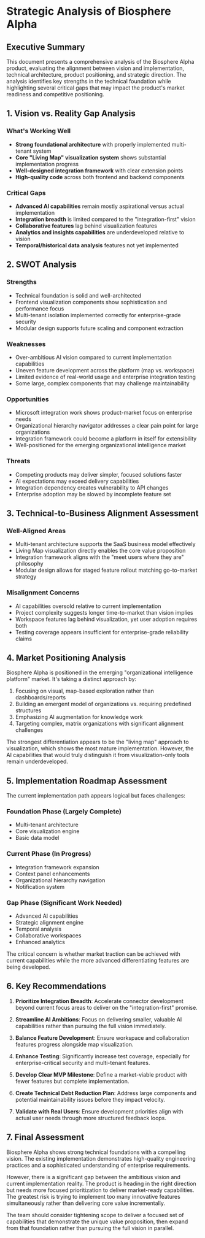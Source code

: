 # Strategic Analysis of Biosphere Alpha

## Executive Summary

This document presents a comprehensive analysis of the Biosphere Alpha product, evaluating the alignment between vision and implementation, technical architecture, product positioning, and strategic direction. The analysis identifies key strengths in the technical foundation while highlighting several critical gaps that may impact the product's market readiness and competitive positioning.

## 1. Vision vs. Reality Gap Analysis

### What's Working Well
- **Strong foundational architecture** with properly implemented multi-tenant system
- **Core "Living Map" visualization system** shows substantial implementation progress
- **Well-designed integration framework** with clear extension points
- **High-quality code** across both frontend and backend components

### Critical Gaps
- **Advanced AI capabilities** remain mostly aspirational versus actual implementation
- **Integration breadth** is limited compared to the "integration-first" vision
- **Collaborative features** lag behind visualization features
- **Analytics and insights capabilities** are underdeveloped relative to vision
- **Temporal/historical data analysis** features not yet implemented

## 2. SWOT Analysis

### Strengths
- Technical foundation is solid and well-architected
- Frontend visualization components show sophistication and performance focus
- Multi-tenant isolation implemented correctly for enterprise-grade security
- Modular design supports future scaling and component extraction

### Weaknesses
- Over-ambitious AI vision compared to current implementation capabilities
- Uneven feature development across the platform (map vs. workspace)
- Limited evidence of real-world usage and enterprise integration testing
- Some large, complex components that may challenge maintainability

### Opportunities
- Microsoft integration work shows product-market focus on enterprise needs
- Organizational hierarchy navigator addresses a clear pain point for large organizations
- Integration framework could become a platform in itself for extensibility
- Well-positioned for the emerging organizational intelligence market

### Threats
- Competing products may deliver simpler, focused solutions faster
- AI expectations may exceed delivery capabilities
- Integration dependency creates vulnerability to API changes
- Enterprise adoption may be slowed by incomplete feature set

## 3. Technical-to-Business Alignment Assessment

### Well-Aligned Areas
- Multi-tenant architecture supports the SaaS business model effectively
- Living Map visualization directly enables the core value proposition
- Integration framework aligns with the "meet users where they are" philosophy
- Modular design allows for staged feature rollout matching go-to-market strategy

### Misalignment Concerns
- AI capabilities oversold relative to current implementation
- Project complexity suggests longer time-to-market than vision implies
- Workspace features lag behind visualization, yet user adoption requires both
- Testing coverage appears insufficient for enterprise-grade reliability claims

## 4. Market Positioning Analysis

Biosphere Alpha is positioned in the emerging "organizational intelligence platform" market. It's taking a distinct approach by:

1. Focusing on visual, map-based exploration rather than dashboards/reports
2. Building an emergent model of organizations vs. requiring predefined structures
3. Emphasizing AI augmentation for knowledge work
4. Targeting complex, matrix organizations with significant alignment challenges

The strongest differentiation appears to be the "living map" approach to visualization, which shows the most mature implementation. However, the AI capabilities that would truly distinguish it from visualization-only tools remain underdeveloped.

## 5. Implementation Roadmap Assessment

The current implementation path appears logical but faces challenges:

### Foundation Phase (Largely Complete)
- Multi-tenant architecture
- Core visualization engine
- Basic data model

### Current Phase (In Progress)
- Integration framework expansion
- Context panel enhancements
- Organizational hierarchy navigation
- Notification system

### Gap Phase (Significant Work Needed)
- Advanced AI capabilities
- Strategic alignment engine
- Temporal analysis
- Collaborative workspaces
- Enhanced analytics

The critical concern is whether market traction can be achieved with current capabilities while the more advanced differentiating features are being developed.

## 6. Key Recommendations

1. **Prioritize Integration Breadth**: Accelerate connector development beyond current focus areas to deliver on the "integration-first" promise.

2. **Streamline AI Ambitions**: Focus on delivering smaller, valuable AI capabilities rather than pursuing the full vision immediately.

3. **Balance Feature Development**: Ensure workspace and collaboration features progress alongside map visualization.

4. **Enhance Testing**: Significantly increase test coverage, especially for enterprise-critical security and multi-tenant features.

5. **Develop Clear MVP Milestone**: Define a market-viable product with fewer features but complete implementation.

6. **Create Technical Debt Reduction Plan**: Address large components and potential maintainability issues before they impact velocity.

7. **Validate with Real Users**: Ensure development priorities align with actual user needs through more structured feedback loops.

## 7. Final Assessment

Biosphere Alpha shows strong technical foundations with a compelling vision. The existing implementation demonstrates high-quality engineering practices and a sophisticated understanding of enterprise requirements.

However, there is a significant gap between the ambitious vision and current implementation reality. The product is heading in the right direction but needs more focused prioritization to deliver market-ready capabilities. The greatest risk is trying to implement too many innovative features simultaneously rather than delivering core value incrementally.

The team should consider tightening scope to deliver a focused set of capabilities that demonstrate the unique value proposition, then expand from that foundation rather than pursuing the full vision in parallel.